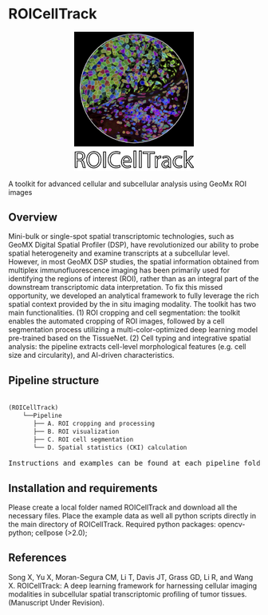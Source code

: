 # ROICellTrack

<p align="center">
  <img width="240"  src="https://github.com/wanglab1/ROICellTrack/blob/main/misc/logo.png">
</p>

A toolkit for advanced cellular and subcellular analysis using GeoMx ROI images

## Overview
Mini-bulk or single-spot spatial transcriptomic technologies, such as GeoMX Digital Spatial Profiler (DSP), have revolutionized our ability to probe spatial heterogeneity and examine transcripts at a subcellular level. However, in most GeoMX DSP studies, the spatial information obtained from multiplex immunofluorescence imaging has been primarily used for identifying the regions of interest (ROI), rather than as an integral part of the downstream transcriptomic data interpretation. To fix this missed opportunity, we developed an analytical framework to fully leverage the rich spatial context provided by the in situ imaging modality. The toolkit has two main functionalities. (1) ROI cropping and cell segmentation: the toolkit enables the automated cropping of ROI images, followed by a cell segmentation process utilizing a multi-color-optimized deep learning model pre-trained based on the TissueNet. (2) Cell typing and integrative spatial analysis: the pipeline extracts cell-level morphological features (e.g. cell size and circularity), and AI-driven characteristics. 

## Pipeline structure
<pre>
<code>
(ROICellTrack)
    └──Pipeline
       ├── A. ROI cropping and processing
       ├── B. ROI visualization
       ├── C. ROI cell segmentation
       └── D. Spatial statistics (CKI) calculation
</code>
Instructions and examples can be found at each pipeline folder. 
</pre>

## Installation and requirements
  Please create a local folder named ROICellTrack and download all the necessary files. Place the example data as well all python scripts directly in the main directory of ROICellTrack.
  Required python packages:
  opencv-python; cellpose (>2.0); 

## References
Song X, Yu X, Moran-Segura CM, Li T, Davis JT, Grass GD, Li R, and Wang X. ROICellTrack: A deep learning framework for harnessing cellular imaging modalities in subcellular spatial transcriptomic profiling of tumor tissues. (Manuscript Under Revision). 
